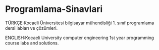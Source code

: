 # Programlama-Sinavlari

TÜRKÇE:Kocaeli Üniversitesi bilgisayar mühendisliği 1. sınıf programlama dersi labları ve çözümleri.

ENGLISH:Kocaeli University computer engineering 1st year programming course labs and solutions.
